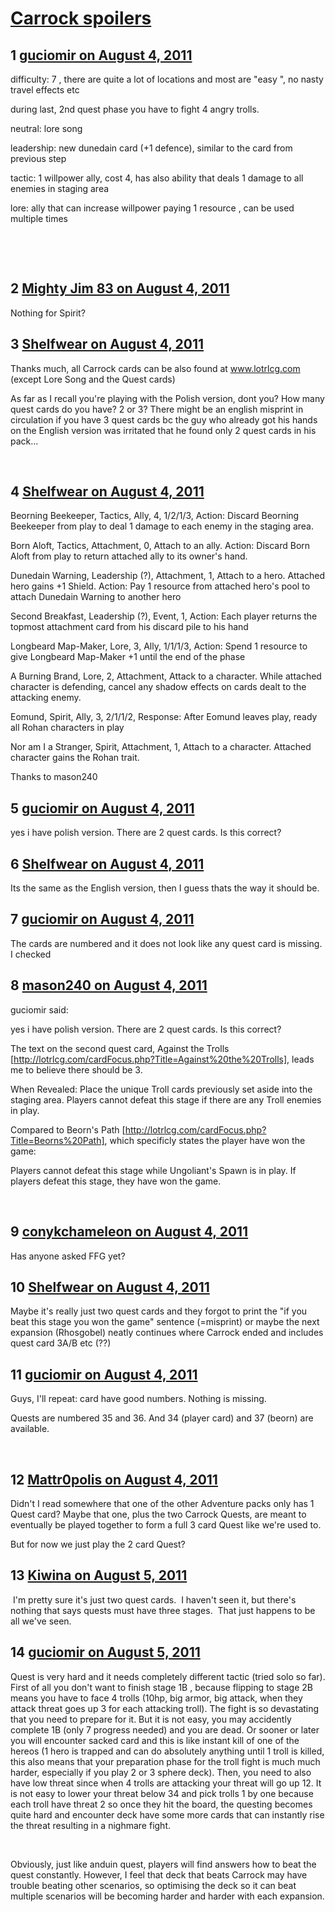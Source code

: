# [Carrock spoilers](https://community.fantasyflightgames.com/topic/50944-carrock-spoilers/)

## 1 [guciomir on August 4, 2011](https://community.fantasyflightgames.com/topic/50944-carrock-spoilers/?do=findComment&comment=508812)

difficulty: 7 , there are quite a lot of locations and most are "easy ", no nasty travel effects etc

during last, 2nd quest phase you have to fight 4 angry trolls.

neutral: lore song

leadership: new dunedain card (+1 defence), similar to the card from previous step

tactic: 1 willpower ally, cost 4, has also ability that deals 1 damage to all enemies in staging area

lore: ally that can increase willpower paying 1 resource , can be used multiple times

 

 

## 2 [Mighty Jim 83 on August 4, 2011](https://community.fantasyflightgames.com/topic/50944-carrock-spoilers/?do=findComment&comment=508814)

Nothing for Spirit?

## 3 [Shelfwear on August 4, 2011](https://community.fantasyflightgames.com/topic/50944-carrock-spoilers/?do=findComment&comment=508815)

Thanks much, all Carrock cards can be also found at www.lotrlcg.com (except Lore Song and the Quest cards)

As far as I recall you're playing with the Polish version, dont you? How many quest cards do you have? 2 or 3? There might be an english misprint in circulation if you have 3 quest cards bc the guy who already got his hands on the English version was irritated that he found only 2 quest cards in his pack...

 

## 4 [Shelfwear on August 4, 2011](https://community.fantasyflightgames.com/topic/50944-carrock-spoilers/?do=findComment&comment=508816)

Beorning Beekeeper, Tactics, Ally, 4, 1/2/1/3, Action: Discard Beorning Beekeeper from play to deal 1 damage to each enemy in the staging area.


Born Aloft, Tactics, Attachment, 0, Attach to an ally. Action: Discard Born Aloft from play to return attached ally to its owner's hand.

Dunedain Warning, Leadership (?), Attachment, 1, Attach to a hero. Attached hero gains +1 Shield. Action: Pay 1 resource from attached hero's pool to attach Dunedain Warning to another hero


Second Breakfast, Leadership (?), Event, 1, Action: Each player returns the topmost attachment card from his discard pile to his hand

Longbeard Map-Maker, Lore, 3, Ally, 1/1/1/3, Action: Spend 1 resource to give Longbeard Map-Maker +1 until the end of the phase

A Burning Brand, Lore, 2, Attachment, Attack to a character. While attached character is defending, cancel any shadow effects on cards dealt to the attacking enemy.

Eomund, Spirit, Ally, 3, 2/1/1/2, Response: After Eomund leaves play, ready all Rohan characters in play

Nor am I a Stranger, Spirit, Attachment, 1, Attach to a character. Attached character gains the Rohan trait.
 

Thanks to mason240

## 5 [guciomir on August 4, 2011](https://community.fantasyflightgames.com/topic/50944-carrock-spoilers/?do=findComment&comment=508839)

yes i have polish version. There are 2 quest cards. Is this correct?

## 6 [Shelfwear on August 4, 2011](https://community.fantasyflightgames.com/topic/50944-carrock-spoilers/?do=findComment&comment=508842)

Its the same as the English version, then I guess thats the way it should be.

## 7 [guciomir on August 4, 2011](https://community.fantasyflightgames.com/topic/50944-carrock-spoilers/?do=findComment&comment=508850)

The cards are numbered and it does not look like any quest card is missing. I checked

## 8 [mason240 on August 4, 2011](https://community.fantasyflightgames.com/topic/50944-carrock-spoilers/?do=findComment&comment=508944)

guciomir said:

yes i have polish version. There are 2 quest cards. Is this correct?



The text on the second quest card, Against the Trolls [http://lotrlcg.com/cardFocus.php?Title=Against%20the%20Trolls], leads me to believe there should be 3.

When Revealed: Place the unique Troll cards previously set aside into the staging area.
Players cannot defeat this stage if there are any Troll enemies in play.

Compared to Beorn's Path [http://lotrlcg.com/cardFocus.php?Title=Beorns%20Path], which specificly states the player have won the game:

Players cannot defeat this stage while Ungoliant's Spawn is in play. If players defeat this stage, they have won the game.

 

## 9 [conykchameleon on August 4, 2011](https://community.fantasyflightgames.com/topic/50944-carrock-spoilers/?do=findComment&comment=508948)

Has anyone asked FFG yet?

## 10 [Shelfwear on August 4, 2011](https://community.fantasyflightgames.com/topic/50944-carrock-spoilers/?do=findComment&comment=508951)

Maybe it's really just two quest cards and they forgot to print the "if you beat this stage you won the game" sentence (=misprint) or maybe the next expansion (Rhosgobel) neatly continues where Carrock ended and includes quest card 3A/B etc (??)

## 11 [guciomir on August 4, 2011](https://community.fantasyflightgames.com/topic/50944-carrock-spoilers/?do=findComment&comment=508967)

Guys, I'll repeat: card have good numbers. Nothing is missing.

Quests are numbered 35 and 36. And 34 (player card) and 37 (beorn) are available.

 

## 12 [Mattr0polis on August 4, 2011](https://community.fantasyflightgames.com/topic/50944-carrock-spoilers/?do=findComment&comment=509025)

Didn't I read somewhere that one of the other Adventure packs only has 1 Quest card? Maybe that one, plus the two Carrock Quests, are meant to eventually be played together to form a full 3 card Quest like we're used to.

But for now we just play the 2 card Quest?

## 13 [Kiwina on August 5, 2011](https://community.fantasyflightgames.com/topic/50944-carrock-spoilers/?do=findComment&comment=509145)

 I'm pretty sure it's just two quest cards.  I haven't seen it, but there's nothing that says quests must have three stages.  That just happens to be all we've seen.

## 14 [guciomir on August 5, 2011](https://community.fantasyflightgames.com/topic/50944-carrock-spoilers/?do=findComment&comment=509169)

Quest is very hard and it needs completely different tactic (tried solo so far). First of all you don't want to finish stage 1B , because flipping to stage 2B means you have to face 4 trolls (10hp, big armor, big attack, when they attack threat goes up 3 for each attacking troll). The fight is so devastating that you need to prepare for it. But it is not easy, you may accidently complete 1B (only 7 progress needed) and you are dead. Or sooner or later you will encounter sacked card and this is like instant kill of one of the hereos (1 hero is trapped and can do absolutely anything until 1 troll is killed, this also means that your preparation phase for the troll fight is much much harder, especially if you play 2 or 3 sphere deck). Then, you need to also have low threat since when 4 trolls are attacking your threat will go up 12. It is not easy to lower your threat below 34 and pick trolls 1 by one because each troll have threat 2 so once they hit the board, the questing becomes quite hard and encounter deck have some more cards that can instantly rise the threat resulting in a nighmare fight.

 

Obviously, just like anduin quest, players will find answers how to beat the quest constantly. However, I feel that deck that beats Carrock may have trouble beating other scenarios, so optimising the deck so it can beat multiple scenarios will be becoming harder and harder with each expansion.

 

